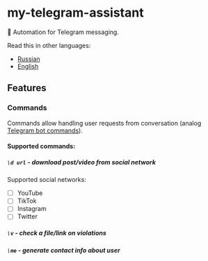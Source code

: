 # my-telegram-assistant
:robot: Automation for Telegram messaging.

Read this in other languages:
* [Russian](README.ru.md)
* [English](README.md)

## Features

### Commands
Commands allow handling user requests from conversation (analog [Telegram bot commands](https://core.telegram.org/bots)).

#### Supported commands:

##### `\d url`  - download post/video from social network
Supported social networks:
* [ ] YouTube
* [ ] TikTok
* [ ] Instagram
* [ ] Twitter
##### `\v` - check a file/link on violations

##### `\me` - generate contact info about user